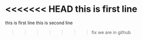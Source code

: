 <<<<<<< HEAD
this is first line
=======
this is first line
this is second line
>>>>>>> fix
we are in github

